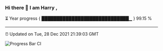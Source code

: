 ### Hi there 👋 I am Harry , 

⏳ Year progress { █████████████████████████████▁ } 99.15 %

---

⏰ Updated on Tue, 28 Dec 2021 21:39:03 GMT

![Progress Bar CI](https://github.com/duykhang68/duykhang68/workflows/Progress%20Bar%20CI/badge.svg)
